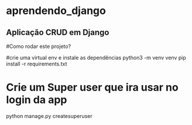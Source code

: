 # aprendendo_django
 Aplicação CRUD em Django
--------------------------------

#Como rodar este projeto?


#crie uma virtual env e instale as dependências
python3 -m venv venv
pip install -r requirements.txt

# Crie um Super user que ira usar no login da app
python manage.py createsuperuser



